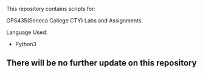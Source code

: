 This repository contains scripts for:

OPS435(Seneca College CTY) Labs and Assignments.

Language Used:
- Python3

## There will be no further update on this repository ##
